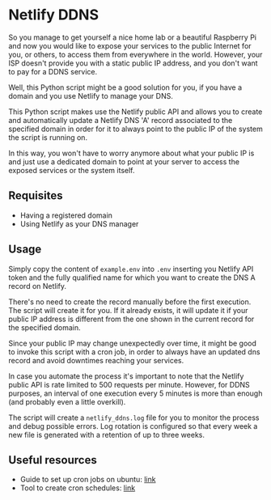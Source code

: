 # Netlify DDNS

So you manage to get yourself a nice home lab or a beautiful Raspberry Pi and now you would like
to expose your services to the public Internet for you, or others, to access them from everywhere in the world.
However, your ISP doesn't provide you with a static public IP address, and you don't want to pay for a DDNS service.

Well, this Python script might be a good solution for you, if you have a domain and you use Netlify to manage your DNS. 

This Python script makes use the Netlify public API and allows you
to create and automatically update a Netlify DNS 'A' record associated to the
specified domain in order for it to always point to the public IP
of the system the script is running on.

In this way, you won't have to worry anymore about what your public IP is and just use a dedicated domain to point
at your server to access the exposed services or the system itself.

## Requisites

- Having a registered domain
- Using Netlify as your DNS manager

## Usage

Simply copy the content of ```example.env``` into ```.env``` inserting you Netlify API token and
the fully qualified name for which you want to create the DNS A record on Netlify.

There's no need to create the record manually before the first execution. The script will create it for
you. If it already exists, it will update it if your public IP address is different from the one shown
in the current record for the specified domain.

Since your public IP may change unexpectedly over time, it might be good to invoke this script with a cron job,
in order to always have an updated dns record and avoid downtimes reaching your services.

In case you automate the process it's important to note that the Netlify public API is rate limited to
500 requests per minute. However, for DDNS purposes, an interval of one execution every 5 minutes is more than enough
(and probably even a little overkill).

The script will create a ```netlify_ddns.log``` file for you to monitor the process and debug possible errors.
Log rotation is configured so that every week a new file is generated with a retention of up to three weeks. 

## Useful resources

- Guide to set up cron jobs on ubuntu: [link](https://www.geeksforgeeks.org/how-to-setup-cron-jobs-in-ubuntu/)
- Tool to create cron schedules: [link](https://crontab.guru/every-5-minutes)
